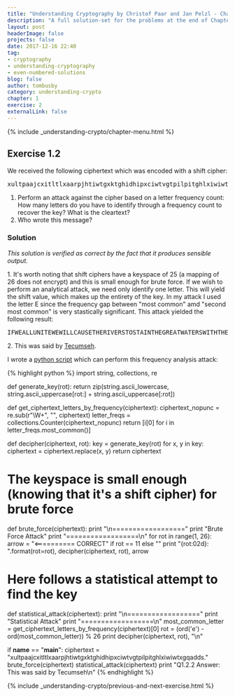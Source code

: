 ```yaml
---
title: "Understanding Cryptography by Christof Paar and Jan Pelzl - Chapter 1 Solutions - Ex1.2"
description: "A full solution-set for the problems at the end of Chapter 1 of Understanding Cryptography"
layout: post
headerImage: false
projects: false
date: 2017-12-16 22:40
tag:
- cryptography
- understanding-cryptography
- even-numbered-solutions
blog: false
author: tombusby
category: understanding-crypto
chapter: 1
exercise: 2
externalLink: false
---
```


{% include _understanding-crypto/chapter-menu.html %}

## Exercise 1.2

We received the following ciphertext which was encoded with a shift cipher:

<pre class="pre-wrap-enabled">
xultpaajcxitltlxaarpjhtiwtgxktghidhipxciwtvgtpilpitghlxiwiwtxgqadds.
</pre>

1. Perform an attack against the cipher based on a letter frequency count: How many letters do you have to identify through a frequency count to recover the key? What is the cleartext?
2. Who wrote this message?

### Solution

*This solution is verified as correct by the fact that it produces sensible output.*

1\. It's worth noting that shift ciphers have a keyspace of 25 (a mapping of 26 does not encrypt) and this is small enough for brute force. If we wish to perform an analytical attack, we need only identify one letter. This will yield the shift value, which makes up the entirety of the key. In my attack I used the letter E since the frequency gap between "most common" amd "second most common" is very stastically significant. This attack yielded the following result:

<pre class="pre-wrap-enabled">
IFWEALLUNITEWEWILLCAUSETHERIVERSTOSTAINTHEGREATWATERSWITHTHEIRBLOOD.
</pre>

2\. This was said by [Tecumseh](https://en.wikipedia.org/wiki/Tecumseh).

I wrote a [python script](https://github.com/tombusby/understanding-cryptography-exercises/blob/master/Chapter%2001/ex1.2.py) which can perform this frequency analysis attack:

{% highlight python %}
import string, collections, re

def generate_key(rot):
    return zip(string.ascii_lowercase, string.ascii_uppercase[rot:] + string.ascii_uppercase[:rot])

def get_ciphertext_letters_by_frequency(ciphertext):
    ciphertext_nopunc = re.sub(r"\W+", "", ciphertext)
    letter_freqs = collections.Counter(ciphertext_nopunc)
    return [i[0] for i in letter_freqs.most_common()]

def decipher(ciphertext, rot):
    key = generate_key(rot)
    for x, y in key:
        ciphertext = ciphertext.replace(x, y)
    return ciphertext

# The keyspace is small enough (knowing that it's a shift cipher) for brute force
def brute_force(ciphertext):
    print "\n=================="
    print "Brute Force Attack"
    print "==================\n"
    for rot in range(1, 26):
        arrow = "<========== CORRECT" if rot == 11 else ""
        print "{rot:02d}: ".format(rot=rot), decipher(ciphertext, rot), arrow

# Here follows a statistical attempt to find the key
def statistical_attack(ciphertext):
    print "\n=================="
    print "Statistical Attack"
    print "==================\n"
    most_common_letter = get_ciphertext_letters_by_frequency(ciphertext)[0]
    rot = (ord('e') - ord(most_common_letter)) % 26
    print decipher(ciphertext, rot), "\n"

if __name__ == "__main__":
    ciphertext = "xultpaajcxitltlxaarpjhtiwtgxktghidhipxciwtvgtpilpitghlxiwiwtxgqadds."
    brute_force(ciphertext)
    statistical_attack(ciphertext)
    print "Q1.2.2 Answer: This was said by Tecumseh\n"
{% endhighlight %}

{% include _understanding-crypto/previous-and-next-exercise.html %}
